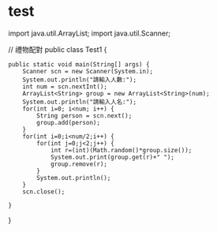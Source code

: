 # test
import java.util.ArrayList;
import java.util.Scanner;

// 禮物配對
public class Test1 {

	public static void main(String[] args) {
		Scanner scn = new Scanner(System.in);
		System.out.println("請輸入人數:");
		int num = scn.nextInt();
		ArrayList<String> group = new ArrayList<String>(num);
		System.out.println("請輸入人名:");
		for(int i=0; i<num; i++) {
			String person = scn.next();
			group.add(person);
		}
		for(int i=0;i<num/2;i++) {
			for(int j=0;j<2;j++) {
				int r=(int)(Math.random()*group.size());
				System.out.print(group.get(r)+" ");
				group.remove(r);
			}
			System.out.println();
		}
		scn.close();

	}

}
